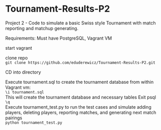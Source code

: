 # Tournament-Results-P2
Project 2 - Code to simulate a basic Swiss style Tournament with match reporting and matchup generating.

Requirements:
Must have PostgreSQL, Vagrant VM  
 
start vagrant
  
clone repo  
`git clone https://github.com/eduderewicz/Tournament-Results-P2.git ` 
  
CD into directory 
  
Execute tournament.sql to create the tournament database from within Vagrant vm:  
`\i tournament.sql`  
This will create the tournament database and necessary tables 
Exit psql  
`\q`  
Execute tournament_test.py to run the test cases and simulate adding players, deleting players, 
reporting matches, and generating next match pairings  
`python tournament_test.py`
